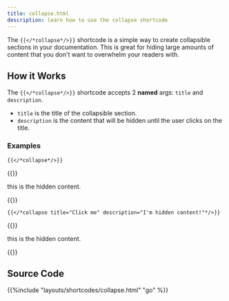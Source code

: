 ```yaml
---
title: collapse.html
description: learn how to use the collapse shortcode
---
```


The `{{</*collapse*/>}}` shortcode is a simple way to create collapsible sections in your documentation. This is great for hiding large amounts of content that you don't want to overwhelm your readers with.

## How it Works

The `{{</*collapse*/>}}` shortcode accepts 2 **named** args: `title` and `description`.

- `title` is the title of the collapsible section.
- `description` is the content that will be hidden until the user clicks on the title.


### Examples

`{{</*collapse*/>}}`

{{<collapse >}}

this is the hidden content.

{{</collapse>}}

`{{</*collapse title="Click me" description="I'm hidden content!"*/>}}`

{{<collapse title="Click me" description="I'm hidden content!" >}}

this is the hidden content.

{{</collapse>}}

## Source Code 

{{%include "layouts/shortcodes/collapse.html" "go" %}}